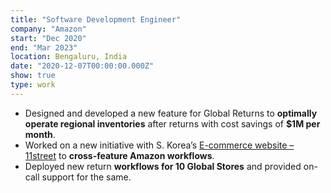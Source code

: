 ```yaml
---
title: "Software Development Engineer"
company: "Amazon"
start: "Dec 2020"
end: "Mar 2023"
location: Bengaluru, India
date: "2020-12-07T00:00:00.000Z"
show: true
type: work
---
```


- Designed and developed a new feature for Global Returns to **optimally operate regional inventories** after returns with cost savings of **$1M per month**.
- Worked on a new initiative with S. Korea’s [E-commerce website – 11street](https://www.11st.co.kr/amazon/deal) to **cross-feature Amazon workflows**.
- Deployed new return **workflows for 10 Global Stores** and provided on-call support for the same.
